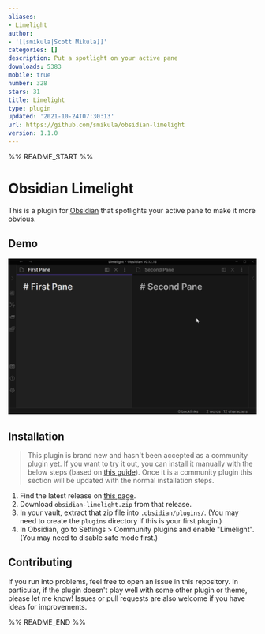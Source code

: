 ```yaml
---
aliases:
- Limelight
author:
- '[[smikula|Scott Mikula]]'
categories: []
description: Put a spotlight on your active pane
downloads: 5383
mobile: true
number: 328
stars: 31
title: Limelight
type: plugin
updated: '2021-10-24T07:30:13'
url: https://github.com/smikula/obsidian-limelight
version: 1.1.0
---
```


%% README_START %%

# Obsidian Limelight

This is a plugin for [Obsidian](https://obsidian.md) that spotlights your active pane to make it more obvious.

## Demo

![Demo](https://raw.githubusercontent.com/smikula/obsidian-limelight/HEAD/demo.gif)


## Installation

> This plugin is brand new and hasn't been accepted as a community plugin yet.  If you want to try it out, you can install it manually with the below steps (based on [this guide](https://forum.obsidian.md/t/plugins-mini-faq/7737)).  Once it is a community plugin this section will be updated with the normal installation steps.

1. Find the latest release on [this page](https://github.com/smikula/obsidian-limelight/releases).
2. Download `obsidian-limelight.zip` from that release.
3. In your vault, extract that zip file into `.obsidian/plugins/`.  (You may need to create the `plugins` directory if this is your first plugin.)
4. In Obsidian, go to Settings > Community plugins and enable "Limelight".  (You may need to disable safe mode first.)


## Contributing

If you run into problems, feel free to open an issue in this repository. In particular, if the plugin doesn't play well with some other plugin or theme, please let me know! Issues or pull requests are also welcome if you have ideas for improvements.


%% README_END %%